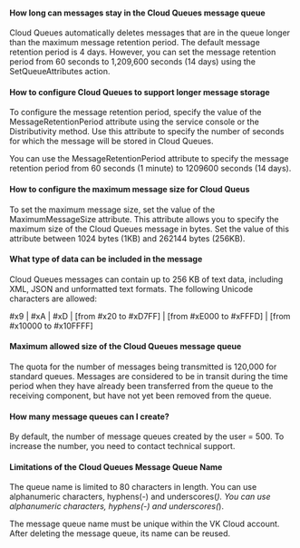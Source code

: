 #### How long can messages stay in the Cloud Queues message queue

Cloud Queues automatically deletes messages that are in the queue longer than the maximum message retention period. The default message retention period is 4 days. However, you can set the message retention period from 60 seconds to 1,209,600 seconds (14 days) using the SetQueueAttributes action.

#### How to configure Cloud Queues to support longer message storage

To configure the message retention period, specify the value of the MessageRetentionPeriod attribute using the service console or the Distributivity method. Use this attribute to specify the number of seconds for which the message will be stored in Cloud Queues.

You can use the MessageRetentionPeriod attribute to specify the message retention period from 60 seconds (1 minute) to 1209600 seconds (14 days).

#### How to configure the maximum message size for Cloud Queus

To set the maximum message size, set the value of the MaximumMessageSize attribute. This attribute allows you to specify the maximum size of the Cloud Queues message in bytes. Set the value of this attribute between 1024 bytes (1KB) and 262144 bytes (256KB).

#### What type of data can be included in the message

Cloud Queues messages can contain up to 256 KB of text data, including XML, JSON and unformatted text formats. The following Unicode characters are allowed:

\#x9 | \#xA | \#xD | [from \#x20 to \#xD7FF] | [from \#xE000 to \#xFFFD] | [from \#x10000 to \#x10FFFF]

#### Maximum allowed size of the Cloud Queues message queue

The quota for the number of messages being transmitted is 120,000 for standard queues. Messages are considered to be in transit during the time period when they have already been transferred from the queue to the receiving component, but have not yet been removed from the queue.

#### How many message queues can I create?

By default, the number of message queues created by the user = 500. To increase the number, you need to contact technical support.

#### Limitations of the Cloud Queues Message Queue Name

The queue name is limited to 80 characters in length. You can use alphanumeric characters, hyphens(-) and underscores(_). You can use alphanumeric characters, hyphens(-) and underscores(_).

The message queue name must be unique within the VK Cloud account. After deleting the message queue, its name can be reused.
